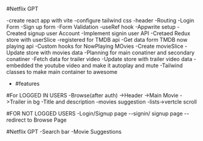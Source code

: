 #Netflix GPT

-create react app with vite
-configure tailwind css
-header
-Routing
-Login Form
-Sign up form
-Form Validation
-useRef hook
-Appwrite setup
-Created signup user Account
-Implement signin user API
-Cretaed Redux store with userSlice
-registered for TMDB api
-Get data form TMDB now playing api
-Custom hooks for NowPlaying MOvies
-Create movieSlice
-Update store with movies data
-Planning for main conatiner and secondary conatiner
-Fetch data for trailer video
-Update store with trailer video data
-embedded the youtube video and make it autoplay and mute
-Tailwind classes to make main container to awesome

- #features

#For LOGGED IN USERS
-Browse(after auth)
->Header
->Main Movie
->Trailer in bg
-Title and description
-movies suggestion
-lists->vertcle scroll

#FOR NOT LOGGED USERS
-Login/Signup page
--signin/ signup page
--redirect to Browse Page

#Netflix GPT
-Search bar
-Movie Suggestions
